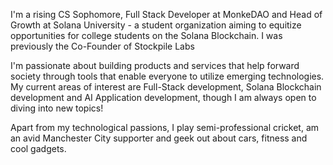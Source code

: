 I'm a rising CS Sophomore, Full Stack Developer at MonkeDAO and Head of Growth at Solana University - a student organization aiming to equitize opportunities for college students on the Solana Blockchain. I was previously the Co-Founder of Stockpile Labs

I'm passionate about building products and services that help forward society through tools that enable everyone to utilize emerging technologies. My current areas of interest are Full-Stack development, Solana Blockchain development and AI Application development, though I am always open to diving into new topics!

Apart from my technological passions, I play semi-professional cricket, am an avid Manchester City supporter and geek out about cars, fitness and cool gadgets.

<!---
adlonymous/adlonymous is a ✨ special ✨ repository because its `README.md` (this file) appears on your GitHub profile.
You can click the Preview link to take a look at your changes.
--->
